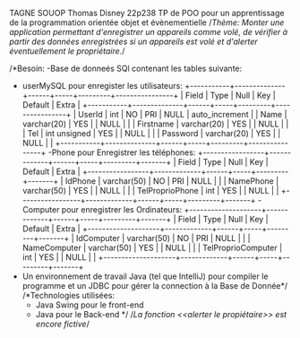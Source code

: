 TAGNE SOUOP Thomas Disney
22p238
TP de POO pour un apprentissage de la programmation orientée objet et évènementielle
/*Thème: Monter une application permettant d'enregistrer un appareils comme volé, de vérifier à partir des données 
       enregistrées si un appareils est volé et d'alerter éventuellement le propriétaire.*/
       
/*Besoin: 
-Base de donneés SQl contenant les tables suivante:
  - userMySQL pour enregister les utilisateurs:
  +-----------+--------------+------+-----+---------+----------------+
| Field     | Type         | Null | Key | Default | Extra          |
+-----------+--------------+------+-----+---------+----------------+
| UserId    | int          | NO   | PRI | NULL    | auto_increment |
| Name      | varchar(20)  | YES  |     | NULL    |                |
| Firstname | varchar(20)  | YES  |     | NULL    |                |
| Tel       | int unsigned | YES  |     | NULL    |                |
| Password  | varchar(20)  | YES  |     | NULL    |                |
+-----------+--------------+------+-----+---------+----------------+
 -Phone pour Enregistrer les téléphones:
 +-----------------+-------------+------+-----+---------+-------+
| Field           | Type        | Null | Key | Default | Extra |
+-----------------+-------------+------+-----+---------+-------+
| IdPhone         | varchar(50) | NO   | PRI | NULL    |       |
| NamePhone       | varchar(50) | YES  |     | NULL    |       |
| TelProprioPhone | int         | YES  |     | NULL    |       |
+-----------------+-------------+------+-----+---------+-------+
 -Computer pour enregistrer les Ordinateurs: 
 +--------------------+-------------+------+-----+---------+-------+
| Field              | Type        | Null | Key | Default | Extra |
+--------------------+-------------+------+-----+---------+-------+
| IdComputer         | varchar(50) | NO   | PRI | NULL    |       |
| NameComputer       | varchar(50) | YES  |     | NULL    |       |
| TelProprioComputer | int         | YES  |     | NULL    |       |
+--------------------+-------------+------+-----+---------+-------+
- Un environnement de travail Java (tel que IntelliJ) pour compiler le programme et un JDBC pour gérer la connection
à la Base de Donnée*/
/*Technologies utilisées: 
   - Java Swing pour le front-end
   - Java pour le Back-end
*/
/*La fonction <<alerter le propiétaire>> est encore fictive*/

